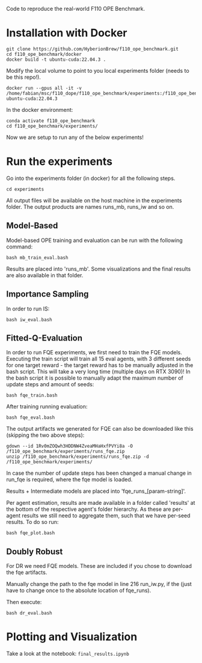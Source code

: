 Code to reproduce the real-world F110 OPE Benchmark.
# Installation with Docker

```
git clone https://github.com/HyberionBrew/f110_ope_benchmark.git
cd f110_ope_benchmark/docker
docker build -t ubuntu-cuda:22.04.3 .
```


Modify the local volume to point to you local experiments folder (needs to be this repo!).
```
docker run --gpus all -it -v /home/fabian/msc/f110_dope/f110_ope_benchmark/experiments:/f110_ope_benchmark/experiments ubuntu-cuda:22.04.3
```

In the docker environment:
```
conda activate f110_ope_benchmark
cd f110_ope_benchmark/experiments/
```
Now we are setup to run any of the below experiments!

# Run the experiments
Go into the experiments folder (in docker) for all the following steps.

```
cd experiments
```

All output files will be available on the host machine in the experiments folder.
The output products are names runs_mb, runs_iw and so on.

## Model-Based

Model-based OPE training and evaluation can be run with the following command:

```
bash mb_train_eval.bash
```

Results are placed into 'runs_mb'. Some visualizations and the final results are also available in that folder.

## Importance Sampling

In order to run IS:

```
bash iw_eval.bash
```

## Fitted-Q-Evaluation

In order to run FQE experiments, we first need to train the FQE models.
Executing the train script will train all 15 eval agents, with 3 different seeds for one target reward - the target reward has to be manually adjusted in the bash script.
This will take a very long time  (multiple days on RTX 3090)! In the bash script it is possible to manually adapt the maximum number of update steps and amount of seeds:

```
bash fqe_train.bash
```

After training running evaluation:

```
bash fqe_eval.bash
```

The output artifacts we generated for FQE can also be downloaded like this (skipping the two above steps):

```
gdown --id 1Rv0mZOQwh3HDDNW4ZveaMHaHxfPVYi8a -O /f110_ope_benchmark/experiments/runs_fqe.zip
unzip /f110_ope_benchmark/experiments/runs_fqe.zip -d /f110_ope_benchmark/experiments/
```


In case the number of update steps has been changed a manual change in run_fqe is required, where the fqe model is loaded.

Results + Intermediate models are placed into 'fqe_runs_\[param-string\]'.

Per agent estimation, results are made available in a folder called 'results' at the bottom of the respective agent's folder hierarchy.
As these are per-agent results we still need to aggregate them, such that we have per-seed results. To do so run:

```
bash fqe_plot.bash
```

## Doubly Robust

For DR we need FQE models. These are included if you chose to download the fqe artifacts. 

Manually change the path to the fqe model in line 216 run_iw.py, if the  (just have to change once to the absolute location of fqe_runs).


Then execute:

```
bash dr_eval.bash
```


# Plotting and Visualization

Take a look at the notebook: `final_results.ipynb`
